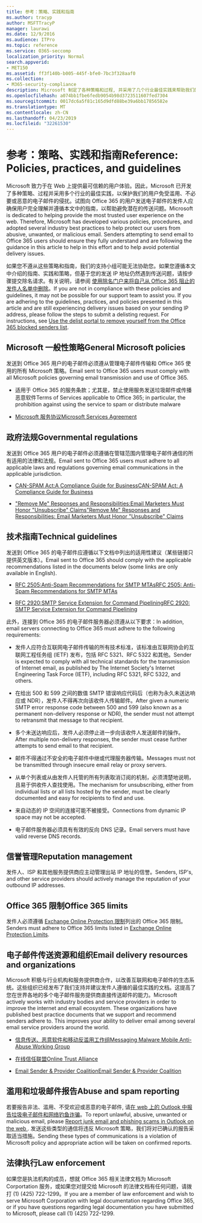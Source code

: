 ```yaml
---
title: 参考：策略、实践和指南
ms.author: tracyp
author: MSFTTracyP
manager: laurawi
ms.date: 12/9/2016
ms.audience: ITPro
ms.topic: reference
ms.service: O365-seccomp
localization_priority: Normal
search.appverid:
- MET150
ms.assetid: ff3f140b-b005-445f-bfe0-7bc3f328aaf0
ms.collection:
- M365-security-compliance
description: Microsoft 制定了各种策略和过程, 并采用了几个行业最佳实践来帮助我们的用户避免滥用、不受欢迎或恶意的电子邮件。
ms.openlocfilehash: a074bb1fbe6fedb9054b98d3723511607fed7304
ms.sourcegitcommit: 0017dc6a5f81c165d9dfd88be39a6bb17856582e
ms.translationtype: MT
ms.contentlocale: zh-CN
ms.lasthandoff: 04/23/2019
ms.locfileid: "32261530"
---
```

# <a name="reference-policies-practices-and-guidelines"></a><span data-ttu-id="0ada0-103">参考：策略、实践和指南</span><span class="sxs-lookup"><span data-stu-id="0ada0-103">Reference: Policies, practices, and guidelines</span></span>
  
<span data-ttu-id="0ada0-p101">Microsoft 致力于在 Web 上提供最可信赖的用户体验。因此，Microsoft 已开发了多种策略、过程并采用多个行业的最佳实践，以保护我们的用户免受滥用、不必要或恶意的电子邮件的侵扰。试图向 Office 365 的用户发送电子邮件的发件人应确保用户完全理解并遵循本文中的指南，以帮助避免潜在的传送问题。</span><span class="sxs-lookup"><span data-stu-id="0ada0-p101">Microsoft is dedicated to helping provide the most trusted user experience on the web. Therefore, Microsoft has developed various policies, procedures, and adopted several industry best practices to help protect our users from abusive, unwanted, or malicious email. Senders attempting to send email to Office 365 users should ensure they fully understand and are following the guidance in this article to help in this effort and to help avoid potential delivery issues.</span></span>
  
<span data-ttu-id="0ada0-p102">如果您不遵从这些策略和指南，我们的支持小组可能无法协助您。如果您遵循本文中介绍的指南、实践和策略，但基于您的发送 IP 地址仍然遇到传送问题，请按步骤提交除名请求。有关说明，请参阅 [使用除名门户来将自己从 Office 365 阻止的发件人名单中删除](use-the-delist-portal-to-remove-yourself-from-the-office-365-blocked-senders-lis.md)。</span><span class="sxs-lookup"><span data-stu-id="0ada0-p102">If you are not in compliance with these policies and guidelines, it may not be possible for our support team to assist you. If you are adhering to the guidelines, practices, and policies presented in this article and are still experiencing delivery issues based on your sending IP address, please follow the steps to submit a delisting request. For instructions, see [Use the delist portal to remove yourself from the Office 365 blocked senders list](use-the-delist-portal-to-remove-yourself-from-the-office-365-blocked-senders-lis.md).</span></span>
  
## <a name="general-microsoft-policies"></a><span data-ttu-id="0ada0-110">Microsoft 一般性策略</span><span class="sxs-lookup"><span data-stu-id="0ada0-110">General Microsoft policies</span></span>
<span data-ttu-id="0ada0-111"><a name="GenMsftPolicies"> </a></span><span class="sxs-lookup"><span data-stu-id="0ada0-111"></span></span>

<span data-ttu-id="0ada0-112">发送到 Office 365 用户的电子邮件必须遵从管理电子邮件传输和 Office 365 使用的所有 Microsoft 策略。</span><span class="sxs-lookup"><span data-stu-id="0ada0-112">Email sent to Office 365 users must comply with all Microsoft policies governing email transmission and use of Office 365.</span></span>
  
- <span data-ttu-id="0ada0-113">适用于 Office 365 的服务条款；尤其是，禁止使用服务发送垃圾邮件或传播恶意软件</span><span class="sxs-lookup"><span data-stu-id="0ada0-113">Terms of Services applicable to Office 365; in particular, the prohibition against using the service to spam or distribute malware</span></span>
    
- [<span data-ttu-id="0ada0-114">Microsoft 服务协议</span><span class="sxs-lookup"><span data-stu-id="0ada0-114">Microsoft Services Agreement</span></span>](https://www.microsoft.com/servicesagreement/)
    
## <a name="governmental-regulations"></a><span data-ttu-id="0ada0-115">政府法规</span><span class="sxs-lookup"><span data-stu-id="0ada0-115">Governmental regulations</span></span>
<span data-ttu-id="0ada0-116"><a name="GovtRegulations"> </a></span><span class="sxs-lookup"><span data-stu-id="0ada0-116"></span></span>

<span data-ttu-id="0ada0-117">发送到 Office 365 用户的电子邮件必须遵循在管辖范围内管理电子邮件通信的所有适用的法律和法规。</span><span class="sxs-lookup"><span data-stu-id="0ada0-117">Email sent to Office 365 users must adhere to all applicable laws and regulations governing email communications in the applicable jurisdiction.</span></span>
  
- [<span data-ttu-id="0ada0-118">CAN-SPAM Act:A Compliance Guide for Business</span><span class="sxs-lookup"><span data-stu-id="0ada0-118">CAN-SPAM Act: A Compliance Guide for Business</span></span>](https://www.ftc.gov/tips-advice/business-center/guidance/can-spam-act-compliance-guide-business)
    
- [<span data-ttu-id="0ada0-119">"Remove Me" Responses and Responsibilities:Email Marketers Must Honor "Unsubscribe" Claims</span><span class="sxs-lookup"><span data-stu-id="0ada0-119">"Remove Me" Responses and Responsibilities: Email Marketers Must Honor "Unsubscribe" Claims</span></span>](https://www.lawpublish.com/ftc-emai-marketers-unsubscribe-claims.mdl)
    
## <a name="technical-guidelines"></a><span data-ttu-id="0ada0-120">技术指南</span><span class="sxs-lookup"><span data-stu-id="0ada0-120">Technical guidelines</span></span>
<span data-ttu-id="0ada0-121"><a name="TechGuidelines"> </a></span><span class="sxs-lookup"><span data-stu-id="0ada0-121"></span></span>

<span data-ttu-id="0ada0-122">发送到 Office 365 的电子邮件应遵循以下文档中列出的适用性建议（某些链接只提供英文版本）。</span><span class="sxs-lookup"><span data-stu-id="0ada0-122">Email sent to Office 365 should comply with the applicable recommendations listed in the documents below (some links are only available in English).</span></span>
  
- [<span data-ttu-id="0ada0-123">RFC 2505:Anti-Spam Recommendations for SMTP MTAs</span><span class="sxs-lookup"><span data-stu-id="0ada0-123">RFC 2505: Anti-Spam Recommendations for SMTP MTAs</span></span>](https://www.ietf.org/rfc/rfc2505.txt)
    
- [<span data-ttu-id="0ada0-124">RFC 2920:SMTP Service Extension for Command Pipelining</span><span class="sxs-lookup"><span data-stu-id="0ada0-124">RFC 2920: SMTP Service Extension for Command Pipelining</span></span>](https://www.ietf.org/rfc/rfc2920.txt)
    
<span data-ttu-id="0ada0-125">此外，连接到 Office 365 的电子邮件服务器必须遵从以下要求：</span><span class="sxs-lookup"><span data-stu-id="0ada0-125">In addition, email servers connecting to Office 365 must adhere to the following requirements:</span></span>
  
- <span data-ttu-id="0ada0-126">发件人应符合互联网电子邮件传输的所有技术标准，该标准由互联网协会的互联网工程任务组 (IETF) 发布，包括 RFC 5321、RFC 5322 和其他。</span><span class="sxs-lookup"><span data-stu-id="0ada0-126">Sender is expected to comply with all technical standards for the transmission of Internet email, as published by The Internet Society's Internet Engineering Task Force (IETF), including RFC 5321, RFC 5322, and others.</span></span> 
    
- <span data-ttu-id="0ada0-127">在给出 500 和 599 之间的数值 SMTP 错误响应代码后（也称为永久未送达响应或 NDR），发件人不得再次向该收件人传输邮件。</span><span class="sxs-lookup"><span data-stu-id="0ada0-127">After given a numeric SMTP error response code between 500 and 599 (also known as a permanent non-delivery response or NDR), the sender must not attempt to retransmit that message to that recipient.</span></span>
    
- <span data-ttu-id="0ada0-128">多个未送达响应后，发件人必须停止进一步向该收件人发送邮件的操作。</span><span class="sxs-lookup"><span data-stu-id="0ada0-128">After multiple non-delivery responses, the sender must cease further attempts to send email to that recipient.</span></span>
    
- <span data-ttu-id="0ada0-129">邮件不得通过不安全的电子邮件中继或代理服务器传输。</span><span class="sxs-lookup"><span data-stu-id="0ada0-129">Messages must not be transmitted through insecure email relay or proxy servers.</span></span>
    
- <span data-ttu-id="0ada0-130">从单个列表或从由发件人托管的所有列表取消订阅的机制，必须清楚地说明，且易于供收件人查找使用。</span><span class="sxs-lookup"><span data-stu-id="0ada0-130">The mechanism for unsubscribing, either from individual lists or all lists hosted by the sender, must be clearly documented and easy for recipients to find and use.</span></span>
    
- <span data-ttu-id="0ada0-131">来自动态的 IP 空间的连接可能不被接受。</span><span class="sxs-lookup"><span data-stu-id="0ada0-131">Connections from dynamic IP space may not be accepted.</span></span>
    
- <span data-ttu-id="0ada0-132">电子邮件服务器必须具有有效的反向 DNS 记录。</span><span class="sxs-lookup"><span data-stu-id="0ada0-132">Email servers must have valid reverse DNS records.</span></span>
    
## <a name="reputation-management"></a><span data-ttu-id="0ada0-133">信誉管理</span><span class="sxs-lookup"><span data-stu-id="0ada0-133">Reputation management</span></span>
<span data-ttu-id="0ada0-134"><a name="RepManagement"> </a></span><span class="sxs-lookup"><span data-stu-id="0ada0-134"></span></span>

<span data-ttu-id="0ada0-135">发件人、ISP 和其他服务提供商应主动管理出站 IP 地址的信誉。</span><span class="sxs-lookup"><span data-stu-id="0ada0-135">Senders, ISP's, and other service providers should actively manage the reputation of your outbound IP addresses.</span></span>
  
## <a name="office-365-limits"></a><span data-ttu-id="0ada0-136">Office 365 限制</span><span class="sxs-lookup"><span data-stu-id="0ada0-136">Office 365 limits</span></span>
<span data-ttu-id="0ada0-137"><a name="sectionSection4"> </a></span><span class="sxs-lookup"><span data-stu-id="0ada0-137"></span></span>

<span data-ttu-id="0ada0-138">发件人必须遵循 [Exchange Online Protection 限制](https://technet.microsoft.com/library/exchange-online-protection-limits.aspx)列出的 Office 365 限制。</span><span class="sxs-lookup"><span data-stu-id="0ada0-138">Senders must adhere to Office 365 limits listed in [Exchange Online Protection Limits](https://technet.microsoft.com/library/exchange-online-protection-limits.aspx).</span></span>
  
## <a name="email-delivery-resources-and-organizations"></a><span data-ttu-id="0ada0-139">电子邮件传送资源和组织</span><span class="sxs-lookup"><span data-stu-id="0ada0-139">Email delivery resources and organizations</span></span>
<span data-ttu-id="0ada0-140"><a name="sectionSection5"> </a></span><span class="sxs-lookup"><span data-stu-id="0ada0-140"></span></span>

<span data-ttu-id="0ada0-p103">Microsoft 积极与行业机构和服务提供商合作，以改善互联网和电子邮件的生态系统。这些组织已经发布了我们支持并建议发件人遵循的最佳实践的文档。这提高了您在世界各地的多个电子邮件服务提供商直接传送邮件的能力。</span><span class="sxs-lookup"><span data-stu-id="0ada0-p103">Microsoft actively works with industry bodies and service providers in order to improve the internet and email ecosystem. These organizations have published best practice documents that we support and recommend senders adhere to. This improves your ability to deliver email among several email service providers around the world.</span></span>
  
- [<span data-ttu-id="0ada0-144">信息传送、恶意软件和移动反滥用工作组</span><span class="sxs-lookup"><span data-stu-id="0ada0-144">Messaging Malware Mobile Anti-Abuse Working Group</span></span>](https://www.m3aawg.org/)
    
- [<span data-ttu-id="0ada0-145">在线信任联盟</span><span class="sxs-lookup"><span data-stu-id="0ada0-145">Online Trust Alliance </span></span>](https://www.otalliance.org/resources)
    
- [<span data-ttu-id="0ada0-146">Email Sender &amp; Provider Coalition</span><span class="sxs-lookup"><span data-stu-id="0ada0-146">Email Sender &amp; Provider Coalition</span></span>](http://www.espcoalition.org/)
    
## <a name="abuse-and-spam-reporting"></a><span data-ttu-id="0ada0-147">滥用和垃圾邮件报告</span><span class="sxs-lookup"><span data-stu-id="0ada0-147">Abuse and spam reporting</span></span>
<span data-ttu-id="0ada0-148"><a name="AbuseSpamReports"> </a></span><span class="sxs-lookup"><span data-stu-id="0ada0-148"></span></span>

<span data-ttu-id="0ada0-149">若要报告非法、滥用、不受欢迎或恶意的电子邮件, 请[在 web 上的 Outlook 中报告垃圾电子邮件和网络钓鱼诈骗](report-junk-email-and-phishing-scams-in-outlook-on-the-web-eop.md)。</span><span class="sxs-lookup"><span data-stu-id="0ada0-149">To report unlawful, abusive, unwanted or malicious email, please [Report junk email and phishing scams in Outlook on the web ](report-junk-email-and-phishing-scams-in-outlook-on-the-web-eop.md).</span></span> <span data-ttu-id="0ada0-150">发送这些类型的通信将违反 Microsoft 策略，我们将对已确认的报告采取适当措施。</span><span class="sxs-lookup"><span data-stu-id="0ada0-150">Sending these types of communications is a violation of Microsoft policy and appropriate action will be taken on confirmed reports.</span></span>
  
## <a name="law-enforcement"></a><span data-ttu-id="0ada0-151">法律执行</span><span class="sxs-lookup"><span data-stu-id="0ada0-151">Law enforcement</span></span>
<span data-ttu-id="0ada0-152"><a name="sectionSection7"> </a></span><span class="sxs-lookup"><span data-stu-id="0ada0-152"></span></span>

<span data-ttu-id="0ada0-153">如果您是执法机构的成员，想就 Office 365 相关法律文档为 Microsoft Corportation 服务，或如果您对提交给 Microsoft 的法律文档有任何问题，请拨打 (1) (425) 722-1299。</span><span class="sxs-lookup"><span data-stu-id="0ada0-153">If you are a member of law enforcement and wish to serve Microsoft Corporation with legal documentation regarding Office 365, or if you have questions regarding legal documentation you have submitted to Microsoft, please call (1) (425) 722-1299.</span></span>
  

